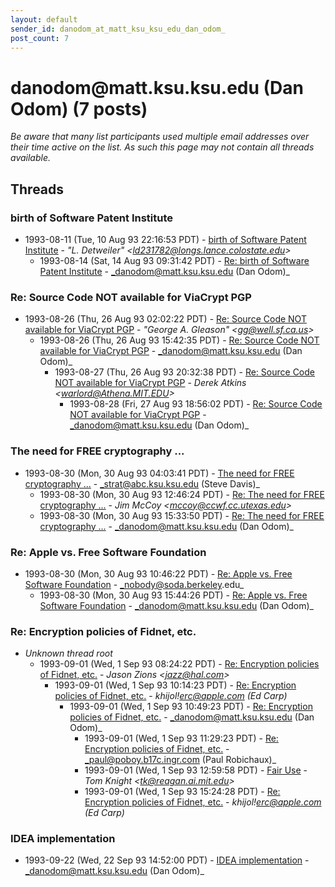 ```yaml
---
layout: default
sender_id: danodom_at_matt_ksu_ksu_edu_dan_odom_
post_count: 7
---
```


# danodom<span>@</span>matt.ksu.ksu.edu (Dan Odom) (7 posts)

_Be aware that many list participants used multiple email addresses over their time active on the list. As such this page may not contain all threads available._

## Threads

### birth of Software Patent Institute
+ 1993-08-11 (Tue, 10 Aug 93 22:16:53 PDT) - [birth of Software Patent Institute](/archive/1993/08/3772225db7ae3249d8ae57bdd29707bfd1185340aba710316fa575092f0f77c4) - _"L. Detweiler" \<ld231782@longs.lance.colostate.edu\>_
  + 1993-08-14 (Sat, 14 Aug 93 09:31:42 PDT) - [Re: birth of Software Patent Institute](/archive/1993/08/5ba1ce4153bc5eebab7fb6dc238ec499a8cfb0891c67eecfea57ce0758831a21) - _danodom@matt.ksu.ksu.edu (Dan Odom)_

### Re:  Source Code NOT available for ViaCrypt PGP
+ 1993-08-26 (Thu, 26 Aug 93 02:02:22 PDT) - [Re:  Source Code NOT available for ViaCrypt PGP](/archive/1993/08/e145a59d286990b2b5e612d0ba9523d71552e1d68ddf78e9a5bfdd15013e93f2) - _"George A. Gleason" \<gg@well.sf.ca.us\>_
  + 1993-08-26 (Thu, 26 Aug 93 15:42:35 PDT) - [Re: Source Code NOT available for ViaCrypt PGP](/archive/1993/08/1bf0c4081851e4a97b9b18e86fad134c12c72399aaad1bfafc6bd16e68c87790) - _danodom@matt.ksu.ksu.edu (Dan Odom)_
    + 1993-08-27 (Thu, 26 Aug 93 20:32:38 PDT) - [Re: Source Code NOT available for ViaCrypt PGP](/archive/1993/08/a8815e9cef3e20eb3ea2ec6ee2f5c813c3269cd6700a70c515c12c5bae0f5844) - _Derek Atkins \<warlord@Athena.MIT.EDU\>_
      + 1993-08-28 (Fri, 27 Aug 93 18:56:02 PDT) - [Re: Source Code NOT available for ViaCrypt PGP](/archive/1993/08/88d7a5054f8e58cad8d5f61157e4aa431a2728c5bb5861f210219f970b9a4440) - _danodom@matt.ksu.ksu.edu (Dan Odom)_

### The need for FREE cryptography ...
+ 1993-08-30 (Mon, 30 Aug 93 04:03:41 PDT) - [The need for FREE cryptography ...](/archive/1993/08/7d775fb389a36751458561dd802712543b59b015c015dddc09c2da9b4452c50f) - _strat@abc.ksu.ksu.edu (Steve Davis)_
  + 1993-08-30 (Mon, 30 Aug 93 12:46:24 PDT) - [Re: The need for FREE cryptography ...](/archive/1993/08/2afc35cd3c86af1d3303179c07f8286e6878c3d24ee4740c505359b73a8f9a72) - _Jim McCoy \<mccoy@ccwf.cc.utexas.edu\>_
  + 1993-08-30 (Mon, 30 Aug 93 15:33:50 PDT) - [Re: The need for FREE cryptography ...](/archive/1993/08/95f0fc92060731b9ea2cb8b4e362f5e6035480acb27ce4d201c2ea5315f18e5e) - _danodom@matt.ksu.ksu.edu (Dan Odom)_

### Re: Apple vs. Free Software Foundation
+ 1993-08-30 (Mon, 30 Aug 93 10:46:22 PDT) - [Re: Apple vs. Free Software Foundation](/archive/1993/08/e972cd97533635d86bb242239d01482950b80292fd73e443e65f76b4f109fb6b) - _nobody@soda.berkeley.edu_
  + 1993-08-30 (Mon, 30 Aug 93 15:44:26 PDT) - [Re: Apple vs. Free Software Foundation](/archive/1993/08/8259325eef7b29a6badd6e0b8253f5b84a8942d536a1b36dcf60e688360afae0) - _danodom@matt.ksu.ksu.edu (Dan Odom)_

### Re: Encryption policies of Fidnet, etc.
+ _Unknown thread root_
  + 1993-09-01 (Wed, 1 Sep 93 08:24:22 PDT) - [Re: Encryption policies of Fidnet, etc.](/archive/1993/09/933f4b90bb96fdd6de5e5eeb8564e84524c1ae6372865b1aaccea7dd167a22e0) - _Jason Zions \<jazz@hal.com\>_
    + 1993-09-01 (Wed, 1 Sep 93 10:14:23 PDT) - [Re: Encryption policies of Fidnet, etc.](/archive/1993/09/d3cbf32892fb25da20b42948f00851d59d3eebf777b2331e4e594aa5335e57ba) - _khijol!erc@apple.com (Ed Carp)_
      + 1993-09-01 (Wed, 1 Sep 93 10:49:23 PDT) - [Re: Encryption policies of Fidnet, etc.](/archive/1993/09/b0af2840d3b3beaeb50b2148ef2633388f7590046fd90b5f371ca91cdeb84e4f) - _danodom@matt.ksu.ksu.edu (Dan Odom)_
        + 1993-09-01 (Wed, 1 Sep 93 11:29:23 PDT) - [Re: Encryption policies of Fidnet, etc.](/archive/1993/09/f29f92e2baa8cabcd037bc10be82b29e7156b79ae0998979e74ea36b09f93843) - _paul@poboy.b17c.ingr.com (Paul Robichaux)_
        + 1993-09-01 (Wed, 1 Sep 93 12:59:58 PDT) - [Fair Use](/archive/1993/09/0897740fced2e04f218f107a1851ae9fe83c636928fdc8e7ec7fd2f6cd4b6b4a) - _Tom Knight \<tk@reagan.ai.mit.edu\>_
        + 1993-09-01 (Wed, 1 Sep 93 15:24:28 PDT) - [Re: Encryption policies of Fidnet, etc.](/archive/1993/09/5815489f441b85edd4fa3ae32e39c1f99e9b93f48ce552c1ecd4cf5abb98565b) - _khijol!erc@apple.com (Ed Carp)_

### IDEA implementation
+ 1993-09-22 (Wed, 22 Sep 93 14:52:00 PDT) - [IDEA implementation](/archive/1993/09/e78ff005975e7b3ab760999b8e4f5d3a79eddca86a9e7f31ea3af756e76009bc) - _danodom@matt.ksu.ksu.edu (Dan Odom)_

